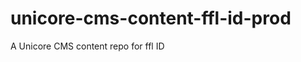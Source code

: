 unicore-cms-content-ffl-id-prod
===============================

A Unicore CMS content repo for ffl ID
